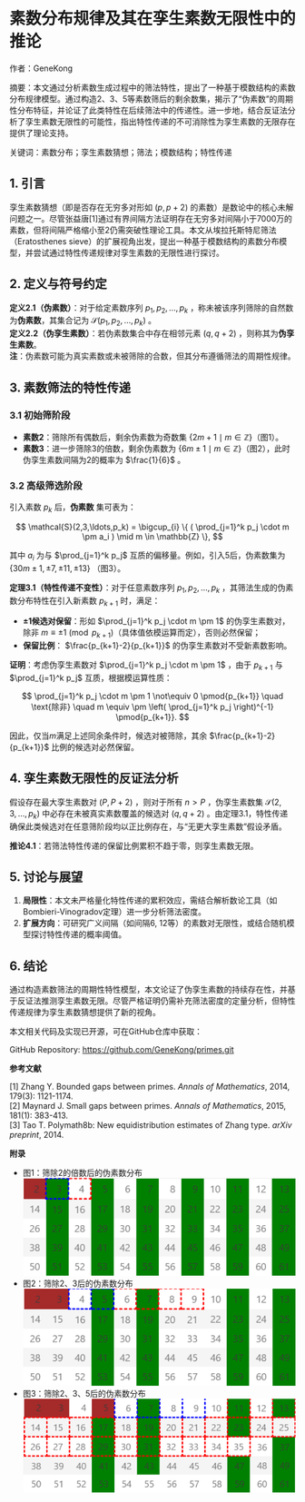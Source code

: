 # 素数分布规律及其在孪生素数无限性中的推论

作者：GeneKong

摘要：本文通过分析素数生成过程中的筛法特性，提出了一种基于模数结构的素数分布规律模型。通过构造2、3、5等素数筛后的剩余数集，揭示了“伪素数”的周期性分布特征，并论证了此类特性在后续筛法中的传递性。进一步地，结合反证法分析了孪生素数无限性的可能性，指出特性传递的不可消除性为孪生素数的无限存在提供了理论支持。

关键词：素数分布；孪生素数猜想；筛法；模数结构；特性传递

## 1. 引言

孪生素数猜想（即是否存在无穷多对形如 $(p, p+2)$ 的素数）是数论中的核心未解问题之一。尽管张益唐[1]通过有界间隔方法证明存在无穷多对间隔小于7000万的素数，但将间隔严格缩小至2仍需突破性理论工具。本文从埃拉托斯特尼筛法（Eratosthenes sieve）的扩展视角出发，提出一种基于模数结构的素数分布模型，并尝试通过特性传递规律对孪生素数的无限性进行探讨。

## 2. 定义与符号约定  

**定义2.1（伪素数）**：对于给定素数序列 $p_1, p_2, \ldots, p_k$ ，称未被该序列筛除的自然数为**伪素数**，其集合记为 $\mathcal{S}(p_1, p_2, \ldots, p_k)$ 。  
**定义2.2（伪孪生素数）**：若伪素数集合中存在相邻元素 $(q, q+2)$ ，则称其为**伪孪生素数**。  
**注**：伪素数可能为真实素数或未被筛除的合数，但其分布遵循筛法的周期性规律。

## 3. 素数筛法的特性传递  

### 3.1 初始筛阶段

- **素数2**：筛除所有偶数后，剩余伪素数为奇数集 $\{2m+1 \mid m \in \mathbb{Z}\}$（图1）。  
- **素数3**：进一步筛除3的倍数，剩余伪素数为 $\{6m \pm 1 \mid m \in \mathbb{Z}\}$（图2），此时伪孪生素数间隔为2的概率为 $\frac{1}{6}$ 。  

### 3.2 高级筛选阶段

引入素数 $p_k$ 后，**伪素数** 集可表为：

$$
\mathcal{S}(2,3,\ldots,p_k) = \bigcup_{i} \{ ( \prod_{j=1}^k p_j \cdot m \pm a_i ) \mid m \in \mathbb{Z} \},
$$  

其中 $a_i$ 为与 $\prod_{j=1}^k p_j$ 互质的偏移量。例如，引入5后，伪素数集为 $\{30m \pm 1, \pm 7, \pm 11, \pm 13\}$ （图3）。  

**定理3.1（特性传递不变性）**：对于任意素数序列 $p_1, p_2, \ldots, p_k$ ，其筛法生成的伪素数分布特性在引入新素数 $p_{k+1}$ 时，满足：
- **±1候选对保留**：形如 $\prod_{j=1}^k p_j \cdot m \pm 1$ 的伪孪生素数对，除非 $m \equiv \pm 1 \pmod{p_{k+1}}$（具体值依模运算而定），否则必然保留；  
- **保留比例**： $\frac{p_{k+1}-2}{p_{k+1}}$ 的伪孪生素数对不受新素数影响。

**证明**：考虑伪孪生素数对 $\prod_{j=1}^k p_j \cdot m \pm 1$ ，由于 $p_{k+1}$ 与 $\prod_{j=1}^k p_j$ 互质，根据模运算性质：

$$
\prod_{j=1}^k p_j \cdot m \pm 1 \not\equiv 0 \pmod{p_{k+1}} \quad \text{除非} \quad m \equiv \pm \left( \prod_{j=1}^k p_j \right)^{-1} \pmod{p_{k+1}}.
$$

因此，仅当$m$满足上述同余条件时，候选对被筛除，其余 $\frac{p_{k+1}-2}{p_{k+1}}$ 比例的候选对必然保留。

## 4. 孪生素数无限性的反证法分析  

假设存在最大孪生素数对 $(P, P+2)$ ，则对于所有 $n > P$ ，伪孪生素数集 $\mathcal{S}(2,3,\ldots,p_k)$ 中必存在未被真实素数覆盖的候选对 $(q, q+2)$ 。由定理3.1，特性传递确保此类候选对在任意筛阶段均以正比例存在，与“无更大孪生素数”假设矛盾。  

**推论4.1**：若筛法特性传递的保留比例累积不趋于零，则孪生素数无限。 

## 5. 讨论与展望  

1. **局限性**：本文未严格量化特性传递的累积效应，需结合解析数论工具（如Bombieri-Vinogradov定理）进一步分析筛法密度。  
2. **扩展方向**：可研究广义间隔（如间隔6, 12等）的素数对无限性，或结合随机模型探讨特性传递的概率阈值。  

## 6. 结论  
通过构造素数筛法的周期性特性模型，本文论证了伪孪生素数的持续存在性，并基于反证法推测孪生素数无限。尽管严格证明仍需补充筛法密度的定量分析，但特性传递规律为孪生素数猜想提供了新的视角。

本文相关代码及实现已开源，可在GitHub仓库中获取：

GitHub Repository: https://github.com/GeneKong/primes.git

**参考文献**  

[1] Zhang Y. Bounded gaps between primes. *Annals of Mathematics*, 2014, 179(3): 1121-1174.  
[2] Maynard J. Small gaps between primes. *Annals of Mathematics*, 2015, 181(1): 383-413.  
[3] Tao T. Polymath8b: New equidistribution estimates of Zhang type. *arXiv preprint*, 2014.  

**附录**  

- 图1：筛除2的倍数后的伪素数分布 ![筛除2的倍数后的伪素数分布](src/02.png)
- 图2：筛除2、3后的伪素数分布 ![筛除2、3后的伪素数分布](src/03.png)
- 图3：筛除2、3、5后的伪素数分布 ![筛除2、3、5后的伪素数分布](src/05.png)

